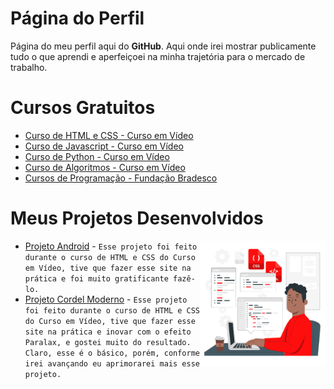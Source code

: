 # Página do Perfil
 Página do meu perfil aqui do **GitHub**. Aqui onde irei mostrar publicamente tudo o que aprendi e aperfeiçoei na minha trajetória para o mercado de trabalho.

# Cursos Gratuitos

 - [Curso de HTML e CSS - Curso em Vídeo](https://www.cursoemvideo.com/curso/html5-css3-modulo1/)
 - [Curso de Javascript - Curso em Vídeo](https://www.cursoemvideo.com/curso/javascript/)
 - [Curso de Python - Curso em Vídeo](https://www.cursoemvideo.com/curso/python-3-mundo-1/)
 - [Curso de Algoritmos - Curso em Vídeo](https://www.cursoemvideo.com/curso/curso-de-algoritmo/)
 - [Cursos de Programação - Fundação Bradesco](https://www.ev.org.br/areas-de-interesse/programacao)

# Meus Projetos Desenvolvidos

 <img align="right" src="/images/programador.png" width="200px">

 - [Projeto Android](https://smokesmk.github.io/repositorio-de-html-css/ex021/desafio.html) - `Esse projeto foi feito durante o curso de HTML e CSS do Curso em Vídeo, tive que fazer esse site na prática e foi muito gratificante fazê-lo.`
 - [Projeto Cordel Moderno](https://smokesmk.github.io/repositorio-de-html-css/ex022/pacote-d012/index.html) - `Esse projeto foi feito durante o curso de HTML e CSS do Curso em Vídeo, tive que fazer esse site na prática e inovar com o efeito Paralax, e gostei muito do resultado. Claro, esse é o básico, porém, conforme irei avançando eu aprimorarei mais esse projeto.`
